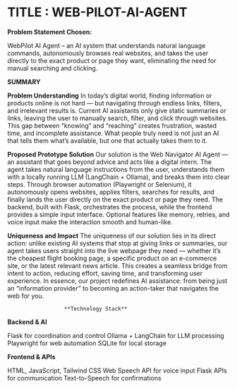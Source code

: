 # TITLE : WEB-PILOT-AI-AGENT


**Problem Statement Chosen:**

WebPilot AI Agent – an AI system that understands natural language commands, autonomously browses real websites, and takes the user directly to the exact product or page they want, eliminating the need for manual searching and clicking.


**SUMMARY**

**Problem Understanding**
In today’s digital world, finding information or products online is not hard — but navigating through endless links, filters, and irrelevant results is. Current AI assistants only give static summaries or links, leaving the user to manually search, filter, and click through websites. This gap between “knowing” and “reaching” creates frustration, wasted time, and incomplete assistance. What people truly need is not just an AI that tells them what’s available, but one that actually takes them to it.

**Proposed Prototype Solution**
Our solution is the Web Navigator AI Agent — an assistant that goes beyond advice and acts like a digital intern. The agent takes natural language instructions from the user, understands them with a locally running LLM (LangChain + Ollama), and breaks them into clear steps. Through browser automation (Playwright or Selenium), it autonomously opens websites, applies filters, searches for results, and finally lands the user directly on the exact product or page they need. The backend, built with Flask, orchestrates the process, while the frontend provides a simple input interface. Optional features like memory, retries, and voice input make the interaction smooth and human-like.

**Uniqueness and Impact**
The uniqueness of our solution lies in its direct action: unlike existing AI systems that stop at giving links or summaries, our agent takes users straight into the live webpage they need — whether it’s the cheapest flight booking page, a specific product on an e-commerce site, or the latest relevant news article. This creates a seamless bridge from intent to action, reducing effort, saving time, and transforming user experience.
In essence, our project redefines AI assistance: from being just an “information provider” to becoming an action-taker that navigates the web for you.

                      **Technology Stack**
 
**Backend & AI**

Flask for coordination and control
Ollama + LangChain for LLM processing
Playwright for web automation
SQLite for local storage

**Frontend & APIs**

HTML, JavaScript, Tailwind CSS
Web Speech API for voice input
Flask APIs for communication
Text-to-Speech for confirmations





